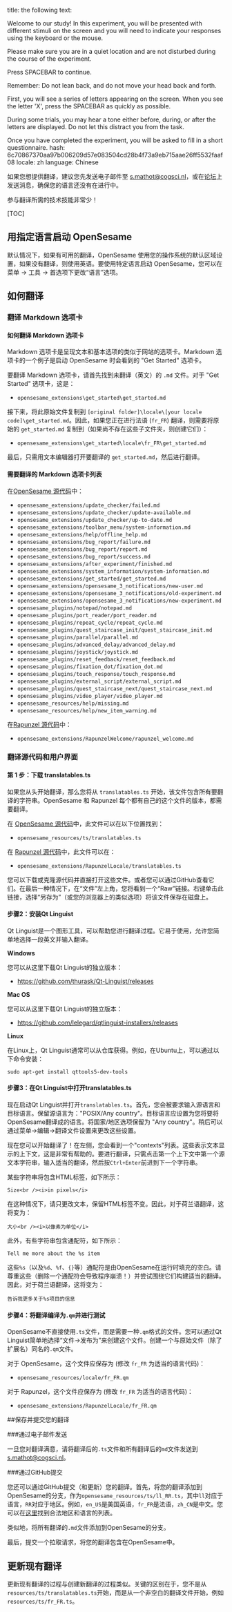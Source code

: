 title: the following text:

Welcome to our study! In this experiment, you will be presented with different stimuli on the screen and you will need to indicate your responses using the keyboard or the mouse.

Please make sure you are in a quiet location and are not disturbed during the course of the experiment.

Press SPACEBAR to continue.

Remember: Do not lean back, and do not move your head back and forth.

First, you will see a series of letters appearing on the screen. When you see the letter 'X', press the SPACEBAR as quickly as possible.

During some trials, you may hear a tone either before, during, or after the letters are displayed. Do not let this distract you from the task.

Once you have completed the experiment, you will be asked to fill in a short questionnaire.
hash: 6c70867370aa97b006209d57e083504cd28b4f73a9eb715aae26ff5532faaf08
locale: zh
language: Chinese

如果您想提供翻译，建议您先发送电子邮件至 <s.mathot@cogsci.nl>，或在[论坛](https://forum.cogsci.nl/)上发送消息，确保您的语言还没有在进行中。

参与翻译所需的技术技能非常少！

[TOC]

## 用指定语言启动 OpenSesame

默认情况下，如果有可用的翻译，OpenSesame 使用您的操作系统的默认区域设置，如果没有翻译，则使用英语。要使用特定语言启动 OpenSesame，您可以在菜单 → 工具 → 首选项下更改“语言”选项。

## 如何翻译

### 翻译 Markdown 选项卡

#### 如何翻译 Markdown 选项卡

Markdown 选项卡是呈现文本和基本选项的类似于网站的选项卡。Markdown 选项卡的一个例子是启动 OpenSesame 时会看到的 "Get Started" 选项卡。

要翻译 Markdown 选项卡，请首先找到未翻译（英文）的 `.md` 文件。对于 "Get Started" 选项卡，这是：

- `opensesame_extensions\get_started\get_started.md`

接下来，将此原始文件复制到 `[original folder]\locale\[your locale code]\get_started.md`。因此，如果您正在进行法语 (`fr_FR`) 翻译，则需要将原始的 `get_started.md` 复制到（如果尚不存在这些子文件夹，则创建它们）：

- `opensesame_extensions\get_started\locale\fr_FR\get_started.md`

最后，只需用文本编辑器打开要翻译的 `get_started.md`，然后进行翻译。

#### 需要翻译的 Markdown 选项卡列表

在[OpenSesame 源代码](https://github.com/smathot/opensesame)中：

- `opensesame_extensions/update_checker/failed.md`
- `opensesame_extensions/update_checker/update-available.md`
- `opensesame_extensions/update_checker/up-to-date.md`
- `opensesame_extensions/toolbar_menu/system-information.md`
- `opensesame_extensions/help/offline_help.md`
- `opensesame_extensions/bug_report/failure.md`
- `opensesame_extensions/bug_report/report.md`
- `opensesame_extensions/bug_report/success.md`
- `opensesame_extensions/after_experiment/finished.md`
- `opensesame_extensions/system_information/system-information.md`
- `opensesame_extensions/get_started/get_started.md`
- `opensesame_extensions/opensesame_3_notifications/new-user.md`
- `opensesame_extensions/opensesame_3_notifications/old-experiment.md`
- `opensesame_extensions/opensesame_3_notifications/new-experiment.md`
- `opensesame_plugins/notepad/notepad.md`
- `opensesame_plugins/port_reader/port_reader.md`
- `opensesame_plugins/repeat_cycle/repeat_cycle.md`
- `opensesame_plugins/quest_staircase_init/quest_staircase_init.md`
- `opensesame_plugins/parallel/parallel.md`
- `opensesame_plugins/advanced_delay/advanced_delay.md`
- `opensesame_plugins/joystick/joystick.md`
- `opensesame_plugins/reset_feedback/reset_feedback.md`
- `opensesame_plugins/fixation_dot/fixation_dot.md`
- `opensesame_plugins/touch_response/touch_response.md`
- `opensesame_plugins/external_script/external_script.md`
- `opensesame_plugins/quest_staircase_next/quest_staircase_next.md`
- `opensesame_plugins/video_player/video_player.md`
- `opensesame_resources/help/missing.md`
- `opensesame_resources/help/new_item_warning.md`

在[Rapunzel 源代码](https://github.com/smathot/rapunzel)中：

- `opensesame_extensions/RapunzelWelcome/rapunzel_welcome.md`

### 翻译源代码和用户界面

#### 第 1 步：下载 translatables.ts

如果您从头开始翻译，那么您将从 `translatables.ts` 开始，该文件包含所有要翻译的字符串。OpenSesame 和 Rapunzel 每个都有自己的这个文件的版本，都需要翻译。

在 [OpenSesame 源代码](https://github.com/smathot/OpenSesame/)中，此文件可以在以下位置找到：

- `opensesame_resources/ts/translatables.ts`

在 [Rapunzel 源代码](https://github.com/smathot/rapunzel/)中，此文件可以在：

- `opensesame_extensions/RapunzelLocale/translatables.ts`

您可以下载或克隆源代码并直接打开这些文件。或者您可以通过GitHub查看它们。在最后一种情况下，在“文件”左上角，您将看到一个“Raw”链接。右键单击此链接，选择“另存为”（或您的浏览器上的类似选项）将该文件保存在磁盘上。

#### 步骤2：安装Qt Linguist

Qt Linguist是一个图形工具，可以帮助您进行翻译过程。它易于使用，允许您简单地选择一段英文并输入翻译。

__Windows__

您可以从这里下载Qt Linguist的独立版本：

- <https://github.com/thurask/Qt-Linguist/releases>

__Mac OS__

您可以从这里下载Qt Linguist的独立版本： 
- <https://github.com/lelegard/qtlinguist-installers/releases>

__Linux__

在Linux上，Qt Linguist通常可以从仓库获得。例如，在Ubuntu上，可以通过以下命令安装：

	sudo apt-get install qttools5-dev-tools

#### 步骤3：在Qt Linguist中打开translatables.ts

现在启动Qt Linguist并打开`translatables.ts`。首先，您会被要求输入源语言和目标语言。保留源语言为："POSIX/Any country"。目标语言应设置为您将要将OpenSesame翻译成的语言。将国家/地区选项保留为 "Any country"。稍后可以通过菜单→编辑→翻译文件设置来更改这些设置。

现在您可以开始翻译了！在左侧，您会看到一个"contexts"列表。这些表示文本显示的上下文，这是非常有帮助的。要进行翻译，只需点击第一个上下文中第一个源文本字符串，输入适当的翻译，然后按`Ctrl+Enter`前进到下一个字符串。

某些字符串将包含HTML标签，如下所示：

	Size<br /><i>in pixels</i>

在这种情况下，请只更改文本，保留HTML标签不变。因此，对于荷兰语翻译，这将变为：

	大小<br /><i>以像素为单位</i>

此外，有些字符串包含通配符，如下所示：

	Tell me more about the %s item

这些`%s`（以及`%d`、`%f`、`{}`等）通配符是由OpenSesame在运行时填充的空白。请尊重这些（删除一个通配符会导致程序崩溃！）并尝试围绕它们构建适当的翻译。因此，对于荷兰语翻译，这将变为：

	告诉我更多关于%s项目的信息

#### 步骤4：将翻译编译为`.qm`并进行测试

OpenSesame不直接使用`.ts`文件，而是需要一种`.qm`格式的文件。您可以通过Qt Linguist简单地选择“文件→发布为”来创建这个文件。创建一个与原始文件（除了扩展名）同名的`.qm`文件。

对于 OpenSesame，这个文件应保存为 (修改 `fr_FR` 为适当的语言代码)：

- `opensesame_resources/locale/fr_FR.qm`

对于 Rapunzel，这个文件应保存为 (修改 `fr_FR` 为适当的语言代码)：

- `opensesame_extensions/RapunzelLocale/fr_FR.qm`

##保存并提交您的翻译

###通过电子邮件发送

一旦您对翻译满意，请将翻译后的`.ts`文件和所有翻译后的`md`文件发送到<s.mathot@cogsci.nl>。

###通过GitHub提交

您还可以通过GitHub提交（和更新）您的翻译。首先，将您的翻译添加到OpenSesame的分支，作为`opensesame_resources/ts/ll_RR.ts`，其中`ll`对应于语言，`RR`对应于地区。例如，`en_US`是美国英语，`fr_FR`是法语，`zh_CN`是中文。您可以在[这里](http://www.iana.org/assignments/language-subtag-registry)找到合法地区和语言的列表。

类似地，将所有翻译的`.md`文件添加到OpenSesame的分支。

最后，提交一个拉取请求，将您的翻译包含在OpenSesame中。

## 更新现有翻译

更新现有翻译的过程与创建新翻译的过程类似。关键的区别在于，您不是从`resources/ts/translatables.ts`开始，而是从一个非空白的翻译文件开始，例如`resources/ts/fr_FR.ts`。